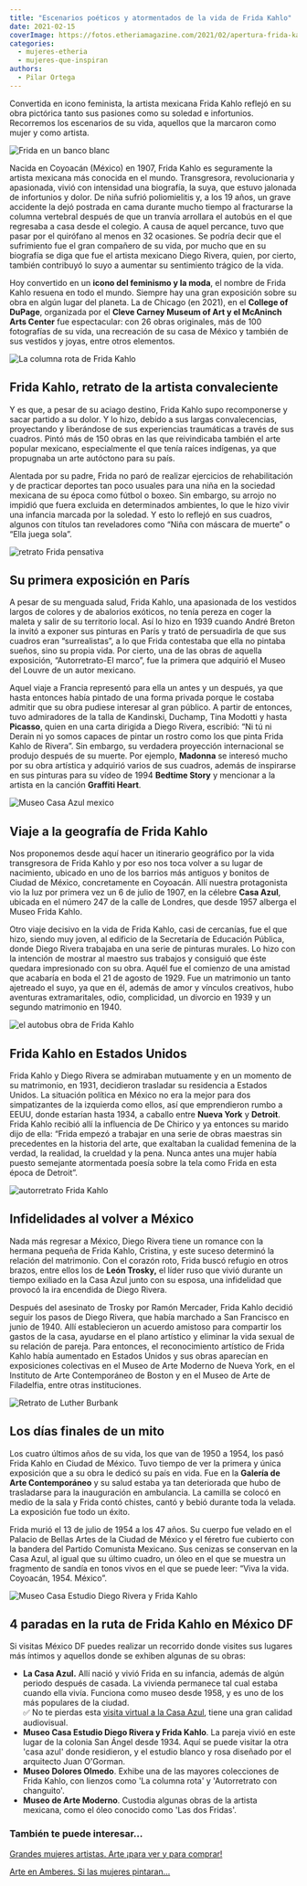 ```yaml
---
title: "Escenarios poéticos y atormentados de la vida de Frida Kahlo"
date: 2021-02-15
coverImage: https://fotos.etheriamagazine.com/2021/02/apertura-frida-kahlo.jpg
categories: 
  - mujeres-etheria
  - mujeres-que-inspiran
authors: 
  - Pilar Ortega
---
```


Convertida en icono feminista, la artista mexicana Frida Kahlo reflejó en su obra 
pictórica tanto sus pasiones como su soledad e infortunios. Recorremos los escenarios de 
su vida, aquellos que la marcaron como mujer y como artista. 

![Frida en un banco blanc](https://fotos.etheriamagazine.com/2021/02/Frida-en-un-banco-blanco.jpg "Frida en un banco blanco. © Nickolas Muray Photo Archives")

Nacida en Coyoacán (México) en 1907, Frida Kahlo es seguramente la artista mexicana más 
conocida en el mundo. Transgresora, revolucionaria y apasionada, vivió con intensidad 
una biografía, la suya, que estuvo jalonada de infortunios y dolor. De niña sufrió 
poliomielitis y, a los 19 años, un grave accidente la dejó postrada en cama durante 
mucho tiempo al fracturarse la columna vertebral después de que un tranvía arrollara el 
autobús en el que regresaba a casa desde el colegio. A causa de aquel percance, tuvo que 
pasar por el quirófano al menos en 32 ocasiones. Se podría decir que el sufrimiento fue 
el gran compañero de su vida, por mucho que en su biografía se diga que fue el artista 
mexicano Diego Rivera, quien, por cierto, también contribuyó lo suyo a aumentar su 
sentimiento trágico de la vida. 

Hoy convertido en un **icono del feminismo y la moda**, el nombre de Frida Kahlo resuena 
en todo el mundo. Siempre hay una gran exposición sobre su obra en algún lugar del 
planeta. La de Chicago (en 2021), en el **College of DuPage**, organizada por el **Cleve 
Carney Museum of Art y el McAninch Arts Center** fue espectacular: con 26 obras 
originales, más de 100 fotografías de su vida, una recreación de su casa de México y 
también de sus vestidos y joyas, entre otros elementos. 

![La columna rota de Frida Kahlo](https://fotos.etheriamagazine.com/2021/02/Frida-Kahlo-cuadro-columna-rota.jpg "La columna rota, 1944. Colección Museo Dolores Olmedo, Xochimilco, Mexico © 2020 Banco de México Diego Rivera Frida Kahlo Museums Trust, México DF ARS, New York")

## Frida Kahlo, retrato de la artista convaleciente

Y es que, a pesar de su aciago destino, Frida Kahlo supo recomponerse y sacar partido a 
su dolor. Y lo hizo, debido a sus largas convalecencias, proyectando y liberándose de 
sus experiencias traumáticas a través de sus cuadros. Pintó más de 150 obras en las que 
reivindicaba también el arte popular mexicano, especialmente el que tenía raíces 
indígenas, ya que propugnaba un arte autóctono para su país. 

Alentada por su padre, Frida no paró de realizar ejercicios de rehabilitación y de 
practicar deportes tan poco usuales para una niña en la sociedad mexicana de su época 
como fútbol o boxeo. Sin embargo, su arrojo no impidió que fuera excluida en 
determinados ambientes, lo que le hizo vivir una infancia marcada por la soledad. Y esto 
lo reflejó en sus cuadros, algunos con títulos tan reveladores como “Niña con máscara de 
muerte” o “Ella juega sola”. 

![retrato Frida pensativa](https://fotos.etheriamagazine.com/2021/02/frida-kahlo-pensativa.jpg "'Frida pensativa'. © Hulton Archive/ Getty Images")

## Su primera exposición en París

A pesar de su menguada salud, Frida Kahlo, una apasionada de los vestidos largos de 
colores y de abalorios exóticos, no tenía pereza en coger la maleta y salir de su 
territorio local. Así lo hizo en 1939 cuando André Breton la invitó a exponer sus 
pinturas en París y trató de persuadirla de que sus cuadros eran “surrealistas”, a lo 
que Frida contestaba que ella no pintaba sueños, sino su propia vida. Por cierto, una de 
las obras de aquella exposición, “Autorretrato-El marco”, fue la primera que adquirió el 
Museo del Louvre de un autor mexicano. 

Aquel viaje a Francia representó para ella un antes y un después, ya que hasta entonces 
había pintado de una forma privada porque le costaba admitir que su obra pudiese 
interesar al gran público. A partir de entonces, tuvo admiradores de la talla de 
Kandinski, Duchamp, Tina Modotti y hasta **Picasso**, quien en una carta dirigida a 
Diego Rivera, escribió: “Ni tú ni Derain ni yo somos capaces de pintar un rostro como 
los que pinta Frida Kahlo de Rivera”. Sin embargo, su verdadera proyección internacional 
se produjo después de su muerte. Por ejemplo, **Madonna** se interesó mucho por su obra 
artística y adquirió varios de sus cuadros, además de inspirarse en sus pinturas para su 
vídeo de 1994 **Bedtime Story** y mencionar a la artista en la canción **Graffiti 
Heart**. 

![Museo Casa Azul mexico](https://fotos.etheriamagazine.com/2021/02/casa-azul-frida-kahlo.jpg "Casa Azul donde nació y residió Frida Kahlo. © Museo Casa Azul")

## Viaje a la geografía de Frida Kahlo

Nos proponemos desde aquí hacer un itinerario geográfico por la vida transgresora de 
Frida Kahlo y por eso nos toca volver a su lugar de nacimiento, ubicado en uno de los 
barrios más antiguos y bonitos de Ciudad de México, concretamente en Coyoacán. Allí 
nuestra protagonista vio la luz por primera vez un 6 de julio de 1907, en la célebre 
**Casa Azul**, ubicada en el número 247 de la calle de Londres, que desde 1957 alberga 
el Museo Frida Kahlo. 

Otro viaje decisivo en la vida de Frida Kahlo, casi de cercanías, fue el que hizo, 
siendo muy joven, al edificio de la Secretaría de Educación Pública, donde Diego Rivera 
trabajaba en una serie de pinturas murales. Lo hizo con la intención de mostrar al 
maestro sus trabajos y consiguió que éste quedara impresionado con su obra. Aquél fue el 
comienzo de una amistad que acabaría en boda el 21 de agosto de 1929. Fue un matrimonio 
un tanto ajetreado el suyo, ya que en él, además de amor y vínculos creativos, hubo 
aventuras extramaritales, odio, complicidad, un divorcio en 1939 y un segundo matrimonio 
en 1940. 

![el autobus obra de Frida Kahlo](https://fotos.etheriamagazine.com/2021/02/Frida-Kahlo-The-Bus.jpg "El autobús, 1929. Colección Museo Dolores Olmedo, Xochimilco, Mexico © 2020 Banco de México Diego Rivera Frida Kahlo Museums Trust, México DF ARS, New York")

## Frida Kahlo en Estados Unidos

Frida Kahlo y Diego Rivera se admiraban mutuamente y en un momento de su matrimonio, en 
1931, decidieron trasladar su residencia a Estados Unidos. La situación política en 
México no era la mejor para dos simpatizantes de la izquierda como ellos, así que 
emprendieron rumbo a EEUU, donde estarían hasta 1934, a caballo entre **Nueva York** y 
**Detroit**. Frida Kahlo recibió allí la influencia de De Chirico y ya entonces su 
marido dijo de ella: “Frida empezó a trabajar en una serie de obras maestras sin 
precedentes en la historia del arte, que exaltaban la cualidad femenina de la verdad, la 
realidad, la crueldad y la pena. Nunca antes una mujer había puesto semejante 
atormentada poesía sobre la tela como Frida en esta época de Detroit”. 

![autorretrato Frida Kahlo](https://fotos.etheriamagazine.com/2021/02/Frida-Kahlo-autorretrato.jpg "Autorretrato con mono, 1945. Colección Museo Dolores Olmedo, Xochimilco, Mexico © 2019 Banco de México Diego Rivera Frida Kahlo Museums Trust")

## Infidelidades al volver a México

Nada más regresar a México, Diego Rivera tiene un romance con la hermana pequeña de 
Frida Kahlo, Cristina, y este suceso determinó la relación del matrimonio. Con el 
corazón roto, Frida buscó refugio en otros brazos, entre ellos los de **León Trosky,** 
el líder ruso que vivió durante un tiempo exiliado en la Casa Azul junto con su esposa, 
una infidelidad que provocó la ira encendida de Diego Rivera. 

Después del asesinato de Trosky por Ramón Mercader, Frida Kahlo decidió seguir los pasos 
de Diego Rivera, que había marchado a San Francisco en junio de 1940. Allí establecieron 
un acuerdo amistoso para compartir los gastos de la casa, ayudarse en el plano artístico 
y eliminar la vida sexual de su relación de pareja. Para entonces, el reconocimiento 
artístico de Frida Kahlo había aumentado en Estados Unidos y sus obras aparecían en 
exposiciones colectivas en el Museo de Arte Moderno de Nueva York, en el Instituto de 
Arte Contemporáneo de Boston y en el Museo de Arte de Filadelfia, entre otras 
instituciones. 

![Retrato de Luther Burbank](https://fotos.etheriamagazine.com/2021/02/Frida-Kahlo-retrato-Luther-Burbank.jpg "Retrato de Luther Burbank, 1931. Colección Museo Dolores Olmedo, Xochimilco, Mexico © 2020 Banco de México Diego Rivera Frida Kahlo Museums Trust, México DF ARS, New York")

## Los días finales de un mito

Los cuatro últimos años de su vida, los que van de 1950 a 1954, los pasó Frida Kahlo en 
Ciudad de México. Tuvo tiempo de ver la primera y única exposición que a su obra le 
dedicó su país en vida. Fue en la **Galería de Arte Contemporáneo** y su salud estaba ya 
tan deteriorada que hubo de trasladarse para la inauguración en ambulancia. La camilla 
se colocó en medio de la sala y Frida contó chistes, cantó y bebió durante toda la 
velada. La exposición fue todo un éxito. 

Frida murió el 13 de julio de 1954 a los 47 años. Su cuerpo fue velado en el Palacio de 
Bellas Artes de la Ciudad de México y el féretro fue cubierto con la bandera del Partido 
Comunista Mexicano. Sus cenizas se conservan en la Casa Azul, al igual que su último 
cuadro, un óleo en el que se muestra un fragmento de sandía en tonos vivos en el que se 
puede leer: “Viva la vida. Coyoacán, 1954. México”. 

![Museo Casa Estudio Diego Rivera y Frida Kahlo](https://fotos.etheriamagazine.com/2021/02/Museo-Casa-Estudio-Diego-Rivera-y-Frida-Kahlo.jpg "Museo Casa Estudio Diego Rivera y Frida Kahlo. © Bismutologa")

## 4 paradas en la ruta de Frida Kahlo en México DF

Si visitas México DF puedes realizar un recorrido donde visites sus lugares más íntimos 
y aquellos donde se exhiben algunas de su obras: 

- **La Casa Azul.** Allí nació y vivió Frida en su infancia, además de algún periodo después de casada. La vivienda permanece tal cual estaba cuando ella vivía. Funciona como museo desde 1958, y es uno de los más populares de la ciudad.  
    ✅ No te pierdas esta [visita virtual a la Casa Azul](https://www.recorridosvirtuales.com/frida_kahlo/museo_frida_kahlo.html), tiene una gran calidad audiovisual.
- **Museo Casa Estudio Diego Rivera y Frida Kahlo**. La pareja vivió en este lugar de la colonia San Ángel desde 1934. Aquí se puede visitar la otra 'casa azul' donde residieron, y el estudio blanco y rosa diseñado por el arquitecto Juan O'Gorman.
- **Museo Dolores Olmedo**. Exhibe una de las mayores colecciones de Frida Kahlo, con lienzos como 'La columna rota' y 'Autorretrato con changuito'.
- **Museo de Arte Moderno**. Custodia algunas obras de la artista mexicana, como el óleo conocido como 'Las dos Fridas'.

### También te puede interesar...

[Grandes mujeres artistas. Arte ¡para ver y para 
comprar!](https://etheriamagazine.com/2019/11/18/grandes-mujeres-artistas-exposicion-sofonisba-anguissola-lavinia-fontana/) 

[Arte en Amberes. Si las mujeres 
pintaran…](https://etheriamagazine.com/2018/07/05/arte-en-amberes-si-las-mujeres-pintaran/)
